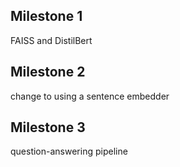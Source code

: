 ## Milestone 1

FAISS and DistilBert

## Milestone 2

change to using a sentence embedder

## Milestone 3

question-answering pipeline
